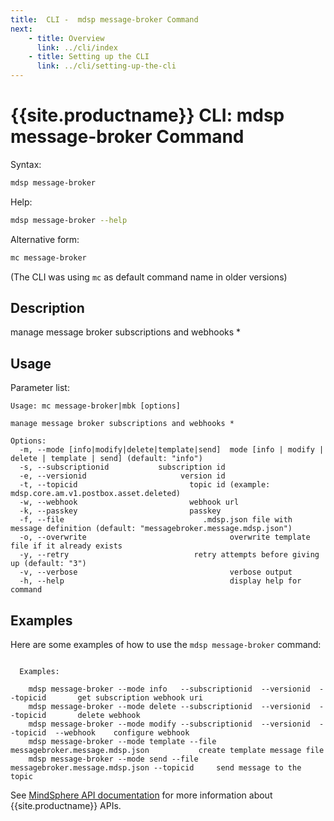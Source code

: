 ```yaml
---
title:  CLI -  mdsp message-broker Command
next:
    - title: Overview
      link: ../cli/index
    - title: Setting up the CLI
      link: ../cli/setting-up-the-cli
---
```


# {{site.productname}} CLI: mdsp message-broker Command

Syntax:

```bash
mdsp message-broker
```

Help:

```bash
mdsp message-broker --help
```

Alternative form:

```bash
mc message-broker
```

(The CLI was using `mc` as default command name in older versions)

## Description

manage message broker subscriptions and webhooks *

## Usage

Parameter list:

```text
Usage: mc message-broker|mbk [options]

manage message broker subscriptions and webhooks *

Options:
  -m, --mode [info|modify|delete|template|send]  mode [info | modify | delete | template | send] (default: "info")
  -s, --subscriptionid           subscription id
  -e, --versionid                     version id
  -t, --topicid                         topic id (example: mdsp.core.am.v1.postbox.asset.deleted)
  -w, --webhook                         webhook url
  -k, --passkey                         passkey
  -f, --file                               .mdsp.json file with message definition (default: "messagebroker.message.mdsp.json")
  -o, --overwrite                                overwrite template file if it already exists
  -y, --retry                            retry attempts before giving up (default: "3")
  -v, --verbose                                  verbose output
  -h, --help                                     display help for command

```

## Examples

Here are some examples of how to use the `mdsp message-broker` command:

```text

  Examples:

    mdsp message-broker --mode info   --subscriptionid  --versionid  --topicid  	 get subscription webhook uri
    mdsp message-broker --mode delete --subscriptionid  --versionid  --topicid  	 delete webhook 
    mdsp message-broker --mode modify --subscriptionid  --versionid  --topicid  --webhook  	 configure webhook 
    mdsp message-broker --mode template --file messagebroker.message.mdsp.json 			 create template message file 
    mdsp message-broker --mode send --file messagebroker.message.mdsp.json --topicid  	 send message to the topic 

```

See [MindSphere API documentation](https://documentation.mindsphere.io/MindSphere/apis/index.html) for more information about {{site.productname}} APIs.
